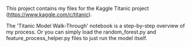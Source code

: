This project contains my files for the Kaggle Titanic project (https://www.kaggle.com/c/titanic). 

The 'Titanic Model Walk-Through' notebook is a step-by-step overview of my process. Or you can simply load the random_forest.py and feature_process_helper.py files to just run the model itself. 